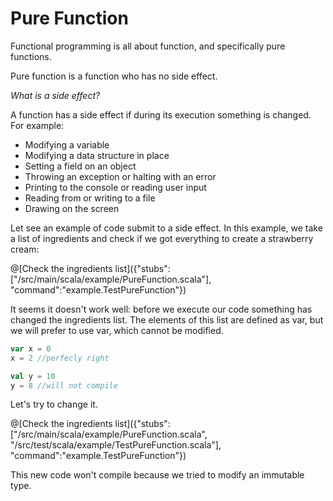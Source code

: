 # Pure Function 

Functional programming is all about function, and specifically pure functions.

Pure function is a function who has no side effect. 

_What is a side effect?_ 

A function has a side effect if during its execution something is changed.
For example:

* Modifying a variable
* Modifying a data structure in place
* Setting a field on an object
* Throwing an exception or halting with an error
* Printing to the console or reading user input
* Reading from or writing to a file
* Drawing on the screen


Let see an example of code submit to a side effect. 
In this example, we take a list of ingredients and check if we got everything to create a strawberry cream:

@[Check the ingredients list]({"stubs":["/src/main/scala/example/PureFunction.scala"], "command":"example.TestPureFunction"})


It seems it doesn't work well: before we execute our code something has changed the ingredients list. 
The elements of this list are defined as var, but we will prefer to use var, which cannot be modified.

```scala
var x = 0
x = 2 //perfecly right

val y = 10
y = 8 //will not compile
```

Let's try to change it.

@[Check the ingredients list]({"stubs":["/src/main/scala/example/PureFunction.scala", "/src/test/scala/example/TestPureFunction.scala"], "command":"example.TestPureFunction"})

This new code won't compile because we tried to modify an immutable type.
